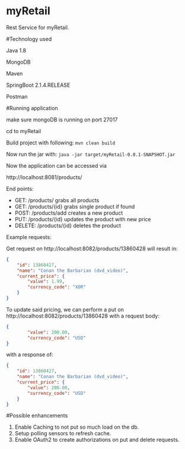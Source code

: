 # myRetail

Rest Service for myRetail.

#Technology used

Java 1.8

MongoDB

Maven

SpringBoot 2.1.4.RELEASE

Postman

#Running application

make sure mongoDB is running on port 27017


cd to myRetail 

Build project with following:
``mvn clean build``

Now run the jar with:
``java -jar target/myRetail-0.0.1-SNAPSHOT.jar``


Now the application can be accessed via 

http://localhost:8081/products/

End points: 
- GET: /products/  grabs all products
- GET: /products/{id} grabs single product if found  
- POST: /products/add creates a new product  
- PUT: /products/{id} updates the product with new price
- DELETE: /products/{id} deletes the product  


Example requests:

Get request on http://localhost:8082/products/13860428 will result in:

``` json
{
    "id": 13860427,
    "name": "Conan the Barbarian (dvd_video)",
    "current_price": {
        "value": 1.99,
        "currency_code": "XOR"
    }
}
```

To update said pricing, we can perform a put on http://localhost:8082/products/13860428 with a request body:

``` json
{
        "value": 200.00,
        "currency_code": "USD"
}
```

with a response of:

``` json
{
    "id": 13860427,
    "name": "Conan the Barbarian (dvd_video)",
    "current_price": {
        "value": 200.00,
        "currency_code": "USD"
    }
}
```

#Possible enhancements

1. Enable Caching to not put so much load on the db. 
2. Setup polling sensors to refresh cache.
3. Enable OAuth2 to create authorizations on put and delete requests.
